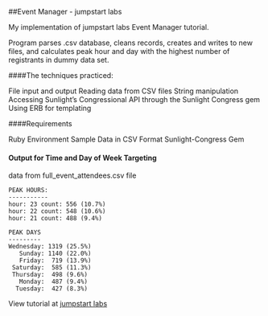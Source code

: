 ##Event Manager - jumpstart labs

My implementation of jumpstart labs Event Manager tutorial.

Program parses .csv database, cleans records, creates and writes to new files, and calculates peak hour and day with the highest number of registrants in dummy data set.

####The techniques practiced:

File input and output
Reading data from CSV files
String manipulation
Accessing Sunlight’s Congressional API through the Sunlight Congress gem
Using ERB for templating

####Requirements

Ruby Environment
Sample Data in CSV Format
Sunlight-Congress Gem

#### Output for Time and Day of Week Targeting 
data from full_event_attendees.csv file

```
PEAK HOURS:
-----------
hour: 23 count: 556 (10.7%)
hour: 22 count: 548 (10.6%)
hour: 21 count: 488 (9.4%)

PEAK DAYS
---------
Wednesday: 1319 (25.5%)
   Sunday: 1140 (22.0%)
   Friday:  719 (13.9%)
 Saturday:  585 (11.3%)
 Thursday:  498 (9.6%)
   Monday:  487 (9.4%)
  Tuesday:  427 (8.3%)
```

View tutorial at [jumpstart labs](http://tutorials.jumpstartlab.com/projects/eventmanager.html)



